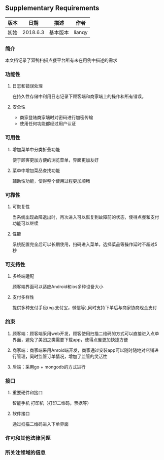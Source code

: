 ## Supplementary Requirements

| 版本 | 日期 | 描述 | 作者|
| -- | -- | -- | -- |
| 初始 | 2018.6.3 | 基本版本 | lianqy |

### 简介

本文档记录了双鸭扫描点餐平台所有未在用例中描述的需求

### 功能性

1. 日志和错误处理 

	在持久性存储中利用日志记录下顾客端和商家端上的操作和所有错误。
   
2. 安全性

	- 商家登陆商家端时对密码进行加密传输
	- 使用任何功能都经过用户认证

### 可用性

1. 增加菜单中分类折叠功能

	便于顾客更加方便的浏览菜单，界面更加友好

2. 菜单中增加菜品查找功能

	辅助性功能，使得整个使用过程更加顺畅

### 可靠性

1. 可恢复性

	当系统出现故障退出时，再次进入可以恢复到故障前的状态，使得点餐和支付功能可以继续

2. 性能

	系统配置完全后可以长期使用，扫码进入菜单，选择菜品等操作延时不超过5秒

### 可支持性

1. 多终端适配

	顾客端界面可以适应Android和ios多种设备大小

2. 支付多样性

	提供多种支付手段(eg.支付宝，微信等),同时支持下单后与商家协商现金支付

### 约束

1. 顾客端：顾客端采用web开发，顾客使用扫描二维码的方式可以直接进入点单界面，避免了美团之类需要下载app，使得点餐更加快捷方便

2. 商家端：商家端采用Anroid端开发，商家通过安装app可以随时随地对店铺进行管理，同时监管订单情况，增加了监管的灵活性

3. 后端：采用go + mongodb的方式进行

### 接口

1. 重要硬件和接口

	智能手机
	打印机（打印二维码，票据等）

2. 软件接口

	通过扫描二维码进入下单界面

### 许可和其他法律问题

### 所关注领域的信息